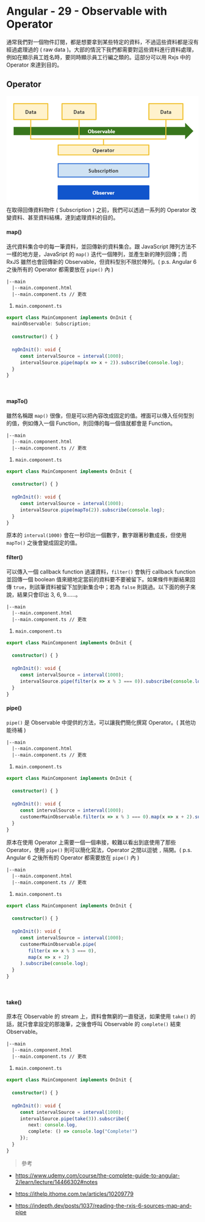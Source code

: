# Angular - 29 - Observable with Operator
通常我們對一個物件訂閱，都是想要拿到某些特定的資料，不過這些資料都是沒有經過處理過的 ( raw data )。大部的情況下我們都需要對這些資料進行資料處理，例如在顯示員工姓名時，要同時顯示員工行編之類的。這部分可以用 Rxjs 中的 Operator 來達到目的。

## Operator
![](/images/29-1.png)
在取得回傳資料物件 ( Subscription ) 之前，我們可以透過一系列的 Operator 改變資料、甚至資料結構，達到處理資料的目的。

#### map()
迭代資料集合中的每一筆資料，並回傳新的資料集合。跟 JavaScript 陣列方法不一樣的地方是，JavaSript 的 `map()` 迭代一個陣列，並產生新的陣列回傳；而 RxJS 雖然也會回傳新的 Observable，但資料型別不限於陣列。( p.s. Angular 6 之後所有的 Operator 都需要放在 `pipe()` 內 )
```
|--main
  |--main.component.html
  |--main.component.ts // 更改
```

1. `main.component.ts`
```ts
export class MainComponent implements OnInit {
  mainObservable: Subscription;

  constructor() { }

  ngOnInit(): void {
     const intervalSource = interval(1000);
     intervalSource.pipe(map(x => x + 2)).subscribe(console.log);
  }
}
```
<br/>

#### mapTo()
雖然名稱跟 `map()` 很像，但是可以把內容改成固定的值。裡面可以傳入任何型別的值，例如傳入一個 Function，則回傳的每一個值就都會是 Function。

```
|--main
  |--main.component.html
  |--main.component.ts // 更改
```

1. `main.component.ts`
```ts
export class MainComponent implements OnInit {

  constructor() { }

  ngOnInit(): void {
     const intervalSource = interval(1000);
     intervalSource.pipe(mapTo(2)).subscribe(console.log);
  }
}
```
原本的 `interval(1000)` 會在一秒印出一個數字，數字跟著秒數成長，但使用 `mapTo()` 之後會變成固定的值。
<br/>

#### filter()
可以傳入一個 callback function 過濾資料，`filter()` 會執行 callback function 並回傳一個 boolean 值來絕地定當前的資料要不要被留下。如果條件判斷結果回傳 `true`，則該筆資料被留下加到新集合中；若為 `false` 則跳過。以下面的例子來說，結果只會印出 3, 6, 9......。

```
|--main
  |--main.component.html
  |--main.component.ts // 更改
```

1. `main.component.ts`
```ts
export class MainComponent implements OnInit {

  constructor() { }

  ngOnInit(): void {
     const intervalSource = interval(1000);
     intervalSource.pipe(filter(x => x % 3 === 0)).subscribe(console.log);
  }
}
```

#### pipe()
`pipe()` 是 Observable 中提供的方法，可以讓我們簡化撰寫 Operator。( 其他功能待補 )

```
|--main
  |--main.component.html
  |--main.component.ts // 更改
```

1. `main.component.ts`
```ts
export class MainComponent implements OnInit {

  constructor() { }

  ngOnInit(): void {
     const intervalSource = interval(1000);
     customerMainObservable.filter(x => x % 3 === 0).map(x => x + 2).subscribe(console.log);
  }
}

```
原本在使用 Operator 上需要一個一個串接，較難以看出到底使用了那些 Operator，使用 `pipe()` 則可以簡化寫法，Operator 之間以逗號 `,` 隔開。( p.s. Angular 6 之後所有的 Operator 都需要放在 `pipe()` 內 )

```
|--main
  |--main.component.html
  |--main.component.ts // 更改
```

1. `main.component.ts`
```ts
export class MainComponent implements OnInit {

  constructor() { }

  ngOnInit(): void {
     const intervalSource = interval(1000);
     customerMainObservable.pipe(
        filter(x => x % 3 === 0),
        map(x => x + 2)
     ).subscribe(console.log);
  }
}
```
<br/>

#### take()
原本在 Observable 的 stream 上，資料會無窮的一直發送，如果使用 `take()` 的話，就只會拿設定的那幾筆，之後會呼叫 Observable 的 `complete()` 結束 Observable。

```
|--main
  |--main.component.html
  |--main.component.ts // 更改
```

1. `main.component.ts`
```ts
export class MainComponent implements OnInit {

  constructor() { }

  ngOnInit(): void {
     const intervalSource = interval(1000);
     intervalSource.pipe(take(3)).subscribe({
        next: console.log,
        complete: () => console.log("Complete!")
     });
  }
}
```

> 參考
* https://www.udemy.com/course/the-complete-guide-to-angular-2/learn/lecture/14466302#notes

* https://ithelp.ithome.com.tw/articles/10209779

* https://indepth.dev/posts/1037/reading-the-rxjs-6-sources-map-and-pipe
